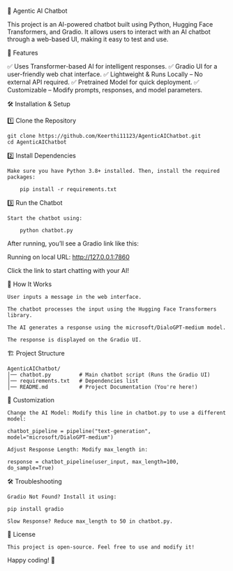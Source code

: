 🤖 Agentic AI Chatbot

This project is an AI-powered chatbot built using Python, Hugging Face Transformers, and Gradio. It allows users to interact with an AI chatbot through a web-based UI, making it easy to test and use.

📌 Features

✅ Uses Transformer-based AI for intelligent responses.
✅ Gradio UI for a user-friendly web chat interface.
✅ Lightweight & Runs Locally – No external API required.
✅ Pretrained Model for quick deployment.
✅ Customizable – Modify prompts, responses, and model parameters.

🛠️ Installation & Setup

1️⃣ Clone the Repository

    git clone https://github.com/Keerthi11123/AgenticAIChatbot.git
    cd AgenticAIChatbot

2️⃣ Install Dependencies

    Make sure you have Python 3.8+ installed. Then, install the required packages:

        pip install -r requirements.txt

3️⃣ Run the Chatbot

    Start the chatbot using:

        python chatbot.py

After running, you’ll see a Gradio link like this:

Running on local URL:  http://127.0.0.1:7860

Click the link to start chatting with your AI!

🚀 How It Works

    User inputs a message in the web interface.

    The chatbot processes the input using the Hugging Face Transformers library.

    The AI generates a response using the microsoft/DialoGPT-medium model.

    The response is displayed on the Gradio UI.

🏗️ Project Structure

    AgenticAIChatbot/
    │── chatbot.py         # Main chatbot script (Runs the Gradio UI)
    │── requirements.txt   # Dependencies list
    │── README.md          # Project Documentation (You're here!)

🔧 Customization

    Change the AI Model: Modify this line in chatbot.py to use a different model:

    chatbot_pipeline = pipeline("text-generation", model="microsoft/DialoGPT-medium")

    Adjust Response Length: Modify max_length in:

    response = chatbot_pipeline(user_input, max_length=100, do_sample=True)

🛠️ Troubleshooting

    Gradio Not Found? Install it using:

    pip install gradio

    Slow Response? Reduce max_length to 50 in chatbot.py.

📜 License

    This project is open-source. Feel free to use and modify it!

Happy coding! 🚀